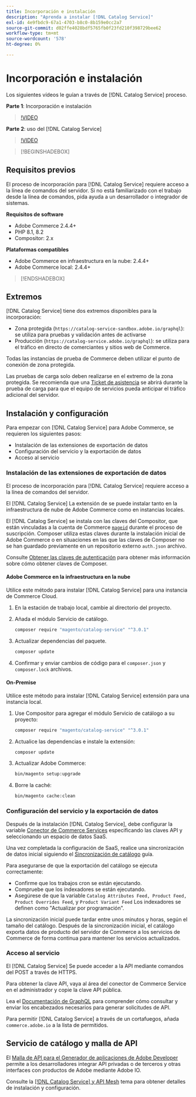 ```yaml
---
title: Incorporación e instalación
description: "Aprenda a instalar [!DNL Catalog Service]"
exl-id: 4e9fbdc9-67a1-4703-b8c0-8b159e0cc2a7
source-git-commit: d02ffe4028bdf5765fb0f23fd210f398729bee62
workflow-type: tm+mt
source-wordcount: '578'
ht-degree: 0%

---
```


# Incorporación e instalación

Los siguientes vídeos le guían a través de [!DNL Catalog Service] proceso.

**Parte 1**: Incorporación e instalación

>[!VIDEO](https://video.tv.adobe.com/v/3415599)

**Parte 2**: uso del [!DNL Catalog Service]

>[!VIDEO](https://video.tv.adobe.com/v/3415600)

>[!BEGINSHADEBOX]

## Requisitos previos

El proceso de incorporación para [!DNL Catalog Service] requiere acceso a la línea de comandos del servidor. Si no está familiarizado con el trabajo desde la línea de comandos, pida ayuda a un desarrollador o integrador de sistemas.

**Requisitos de software**

- Adobe Commerce 2.4.4+
- PHP 8.1, 8.2
- Compositor: 2.x

**Plataformas compatibles**

- Adobe Commerce en infraestructura en la nube: 2.4.4+
- Adobe Commerce local: 2.4.4+

>[!ENDSHADEBOX]

## Extremos

[!DNL Catalog Service] tiene dos extremos disponibles para la incorporación:

- Zona protegida (`https://catalog-service-sandbox.adobe.io/graphql`): se utiliza para pruebas y validación antes de activarse
- Producción (`https://catalog-service.adobe.io/graphql`): se utiliza para el tráfico en directo de comerciantes y sitios web de Commerce.

Todas las instancias de prueba de Commerce deben utilizar el punto de conexión de zona protegida.

Las pruebas de carga solo deben realizarse en el extremo de la zona protegida. Se recomienda que una [Ticket de asistencia](https://experienceleague.adobe.com/docs/commerce-knowledge-base/kb/help-center-guide/magento-help-center-user-guide.html#submit-ticket) se abrirá durante la prueba de carga para que el equipo de servicios pueda anticipar el tráfico adicional del servidor.

## Instalación y configuración

Para empezar con [!DNL Catalog Service] para Adobe Commerce, se requieren los siguientes pasos:

- Instalación de las extensiones de exportación de datos
- Configuración del servicio y la exportación de datos
- Acceso al servicio

### Instalación de las extensiones de exportación de datos

El proceso de incorporación para [!DNL Catalog Service] requiere acceso a la línea de comandos del servidor.

El [!DNL Catalog Service] La extensión de se puede instalar tanto en la infraestructura de nube de Adobe Commerce como en instancias locales.

El [!DNL Catalog Service] se instala con las claves del Compositor, que están vinculadas a la cuenta de Commerce [`mageid`](https://developer.adobe.com/commerce/marketplace/guides/sellers/profile-information/) durante el proceso de suscripción. Composer utiliza estas claves durante la instalación inicial de Adobe Commerce o en situaciones en las que las claves de Composer no se han guardado previamente en un repositorio externo `auth.json` archivo.

Consulte [Obtener las claves de autenticación](https://experienceleague.adobe.com/docs/commerce-operations/installation-guide/prerequisites/authentication-keys.html) para obtener más información sobre cómo obtener claves de Composer.

#### Adobe Commerce en la infraestructura en la nube

Utilice este método para instalar [!DNL Catalog Service] para una instancia de Commerce Cloud.

1. En la estación de trabajo local, cambie al directorio del proyecto.
1. Añada el módulo Servicio de catálogo.

   ```bash
   composer require "magento/catalog-service" "^3.0.1"
   ```

1. Actualizar dependencias del paquete.

   ```bash
   composer update
   ```

1. Confirmar y enviar cambios de código para el `composer.json` y `composer.lock` archivos.

#### On-Premise

Utilice este método para instalar [!DNL Catalog Service] extensión para una instancia local.

1. Use Compositor para agregar el módulo Servicio de catálogo a su proyecto:

   ```bash
   composer require "magento/catalog-service" "^3.0.1"
   ```

1. Actualice las dependencias e instale la extensión:

   ```bash
   composer update
   ```

1. Actualizar Adobe Commerce:

   ```bash
   bin/magento setup:upgrade
   ```

1. Borre la caché:

   ```bash
   bin/magento cache:clean
   ```

### Configuración del servicio y la exportación de datos

Después de la instalación [!DNL Catalog Service], debe configurar la variable [Conector de Commerce Services](https://experienceleague.adobe.com/docs/commerce-merchant-services/user-guides/integration-services/saas.html#apikey) especificando las claves API y seleccionando un espacio de datos SaaS.

Una vez completada la configuración de SaaS, realice una sincronización de datos inicial siguiendo el [Sincronización de catálogo](https://experienceleague.adobe.com/docs/commerce-merchant-services/user-guides/data-services/catalog-sync.html) guía.

Para asegurarse de que la exportación del catálogo se ejecuta correctamente:

- Confirme que los trabajos cron se están ejecutando.
- Compruebe que los indexadores se están ejecutando.
- Asegúrese de que la variable `Catalog Attributes Feed, Product Feed, Product Overrides Feed`, y `Product Variant Feed` Los indexadores se definen como &quot;Actualizar por programación&quot;.

La sincronización inicial puede tardar entre unos minutos y horas, según el tamaño del catálogo. Después de la sincronización inicial, el catálogo exporta datos de producto del servidor de Commerce a los servicios de Commerce de forma continua para mantener los servicios actualizados.

### Acceso al servicio

El [!DNL Catalog Service] Se puede acceder a la API mediante comandos del POST a través de HTTPS.

Para obtener la clave API, vaya al área del conector de Commerce Service en el administrador y copie la clave API pública.

Lea el [Documentación de GraphQL](https://developer.adobe.com/commerce/services/graphql/) para comprender cómo consultar y enviar los encabezados necesarios para generar solicitudes de API.

Para permitir [!DNL Catalog Service] a través de un cortafuegos, añada `commerce.adobe.io` a la lista de permitidos.

## Servicio de catálogo y malla de API

El [Malla de API para el Generador de aplicaciones de Adobe Developer](https://developer.adobe.com/graphql-mesh-gateway/gateway/overview/) permite a los desarrolladores integrar API privadas o de terceros y otras interfaces con productos de Adobe mediante Adobe IO.

Consulte la [[!DNL Catalog Service] y API Mesh](mesh.md) tema para obtener detalles de instalación y configuración.
